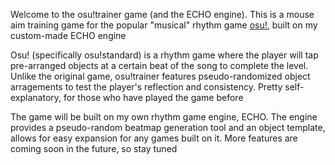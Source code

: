 Welcome to the osu!trainer game (and the ECHO engine). This is a mouse aim training game for the popular "musical" rhythm game [osu!](https://osu.ppy.sh), built on my custom-made ECHO engine

Osu! (specifically osu!standard) is a rhythm game where the player will tap pre-arranged objects at a certain beat of the song to complete the level. Unlike the original game, osu!trainer features pseudo-randomized object arragements to test the player's reflection and consistency. Pretty self-explanatory, for those who have played the game before

The game will be built on my own rhythm game engine, ECHO. The engine provides a pseudo-random beatmap generation tool and an object template, allows for easy expansion for any games built on it. More features are coming soon in the future, so stay tuned